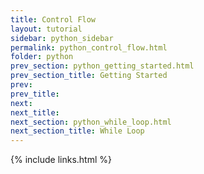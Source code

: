 ```yaml
---
title: Control Flow
layout: tutorial
sidebar: python_sidebar
permalink: python_control_flow.html
folder: python
prev_section: python_getting_started.html
prev_section_title: Getting Started
prev: 
prev_title: 
next: 
next_title:
next_section: python_while_loop.html
next_section_title: While Loop
---
```



{% include links.html %}